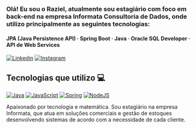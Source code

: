 ### Olá! Eu sou o Raziel, atualmente sou estagiário com foco em back-end na empresa Informata Consultoria de Dados, onde utilizo principalmente as seguintes tecnologias:
#### JPA (Java Persistence API) · Spring Boot · Java · Oracle SQL Developer · API de Web Services 


[![Linkedin](https://img.shields.io/badge/LinkedIn-0077B5?style=for-the-badge&logo=linkedin&logoColor=white)](https://www.linkedin.com/in/raziel-jos%C3%A9-6084b314a/)
[![Instagram](https://img.shields.io/badge/Instagram-E4405F?style=for-the-badge&logo=instagram&logoColor=white)](https://www.instagram.com/raziel.jose/)

## Tecnologias que utilizo 💻

[![Java](https://img.shields.io/badge/Java-ED8B00?style=for-the-badge&logo=java&logoColor=white)]()
[![JavaScript](https://img.shields.io/badge/JavaScript-F7DF1E?style=for-the-badge&logo=javascript&logoColor=black)]()
[![Spring](https://img.shields.io/badge/Spring-6DB33F?style=for-the-badge&logo=spring&logoColor=white)]()
[![NodeJS](https://img.shields.io/badge/Node.js-43853D?style=for-the-badge&logo=node.js&logoColor=white)]()

Apaixonado por tecnologia e matemática. Sou estagiário na empresa Informata, que atua em soluções comerciais e gestão de estoques desenvolvendo sistemas de acordo com a necessidade de cada cliente.
